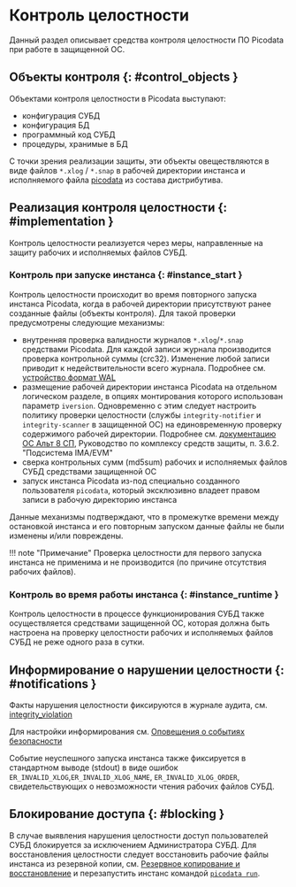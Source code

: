 # Контроль целостности

Данный раздел описывает средства контроля целостности ПО Picodata при
работе в защищенной ОС.

## Объекты контроля {: #control_objects }

<!--
9.1. СУБД 6, 5 класса защиты должна:
- в процессе запуска СУБД самостоятельно или с применением
  сертифицированной ОС контролировать целостность
  - конфигурации СУБД,
  - конфигураций БД,
  - процедур (программного кода) СУБД,
  - процедур (программного кода), хранимых в БД;
-->

Объектами контроля целостности в Picodata выступают:

- конфигурация СУБД
- конфигурация БД
- программный код СУБД
- процедуры, хранимые в БД <!-- TODO link sql routines doc -->

С точки зрения реализации защиты, эти объекты овеществляются в виде
файлов `*.xlog` / `*.snap` в рабочей директории инстанса и исполняемого
файла [picodata](../reference/cli.md) из состава дистрибутива.

## Реализация контроля целостности {: #implementation }

Контроль целостности реализуется через меры, направленные на
защиту рабочих и исполняемых файлов СУБД.

### Контроль при запуске инстанса {: #instance_start }

Контроль целостности происходит во время повторного запуска инстанса
Picodata, когда в рабочей директории присутствуют ранее созданные файлы
(объекты контроля). Для такой проверки предусмотрены следующие механизмы:

- внутренняя проверка валидности журналов `*.xlog`/`*.snap` средствами
  Picodata. Для каждой записи журнала производится проверка контрольной
  суммы (crc32). Изменение любой записи приводит к недействительности
  всего журнала. Подробнее см. [устройство формат
  WAL](https://www.tarantool.io/ru/doc/latest/dev_guide/internals/file_formats/#the-snapshot-file-format)
- размещение рабочей директории инстанса Picodata на отдельном
  логическом разделе, в опциях монтирования которого использован
  параметр `iversion`. Одновременно с этим следует настроить политику
  проверки целостности (службы `integrity-notifier` и
  `integrity-scanner` в защищенной ОС) на единовременную проверку
  содержимого рабочей директории. Подробнее см. [документацию ОС Альт 8
  СП](https://www.basealt.ru/altsp/docs), Руководство
  по комплексу средств защиты, п. 3.6.2. "Подсистема IMA/EVM"
- сверка контрольных сумм (md5sum) рабочих и исполняемых файлов СУБД
  средствами защищенной ОС
- запуск инстанса Picodata из-под специально созданного пользователя
  `picodata`, который эксклюзивно владеет правом записи в рабочую
  директорию инстанса

Данные механизмы подтверждают, что в промежутке времени между
остановкой инстанса и его повторным запуском данные файлы не были
изменены и/или повреждены.

!!! note "Примечание"
    Проверка целостности для первого запуска инстанса не применима и не
    производится (по причине отсутствия рабочих файлов).

### Контроль во время работы инстанса {: #instance_runtime }

<!--
9.2. СУБД 4 класса защиты наряду с требованиями, установленными
подпунктом 9.1 пункта 9 настоящих Требований, дополнительно должно
контролировать целостность процедур (программного кода) СУБД, процедур
(программного кода), хранимых в БД, в процессе функционирования СУБД не
реже одного раза в сутки.
-->

Контроль целостности в процессе функционирования СУБД также
осуществляется средствами защищенной ОС, которая должна быть настроена
на проверку целостности рабочих и исполняемых файлов СУБД не реже одного
раза в сутки.

## Информирование о нарушении целостности {: #notifications }

<!--
9.1. СУБД 6, 5 класса защиты должна:
- информировать администратора СУБД о нарушении целостности
  объектов контроля;
- информировать администратора БД о нарушении целостности
  - конфигураций БД,
  - процедур (программного кода), хранимых в БД;
-->

Факты нарушения целостности фиксируются в журнале аудита, см.
[integrity_violation](../reference/audit_events.md#integrity_violation)

Для настройки информирования см. [Оповещения о событиях
безопасности](../admin/audit_log.md#notifications)

Событие неуспешного запуска инстанса также фиксируется в стандартном
выводе (stdout) в виде ошибок `ER_INVALID_XLOG`,`ER_INVALID_XLOG_NAME`,
`ER_INVALID_XLOG_ORDER`, свидетельствующих о невозможности чтения
рабочих файлов СУБД.

## Блокирование доступа {: #blocking }

<!--
9.1. СУБД 6, 5 класса защиты должна:
- блокировать доступ пользователей СУБД (за исключением администратора
  СУБД) к СУБД и БД при выявлении нарушения целостности объектов
  контроля;
- блокировать доступ пользователей БД к БД при выявлении нарушения
  целостности конфигураций БД, процедур (программного кода), хранимых
  в БД.
-->

В случае выявления нарушения целостности доступ пользователей СУБД
блокируется за исключением Администратора СУБД. Для восстановления
целостности следует восстановить рабочие файлы инстанса из резервной
копии, см. [Резервное копирование и восстановление](../admin/backup_and_restore.md) и перезапустить
инстанс командой [`picodata run`](../reference/cli.md).

